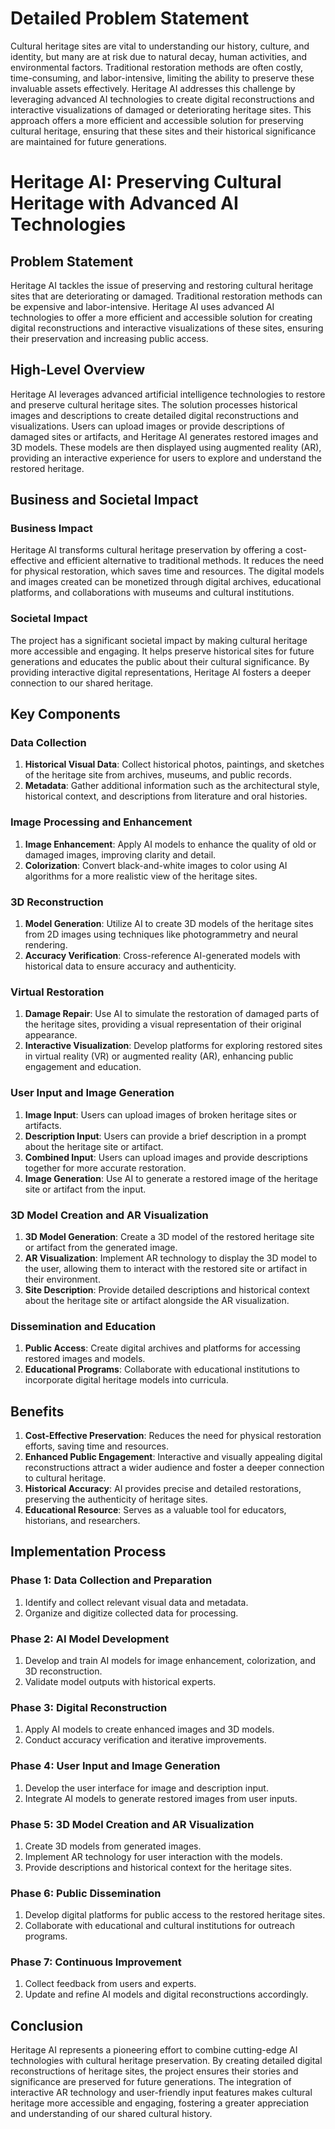 # Detailed Problem Statement
Cultural heritage sites are vital to understanding our history, culture, and identity, but many are at risk due to natural decay, human activities, and environmental factors. Traditional restoration methods are often costly, time-consuming, and labor-intensive, limiting the ability to preserve these invaluable assets effectively. Heritage AI addresses this challenge by leveraging advanced AI technologies to create digital reconstructions and interactive visualizations of damaged or deteriorating heritage sites. This approach offers a more efficient and accessible solution for preserving cultural heritage, ensuring that these sites and their historical significance are maintained for future generations.
# Heritage AI: Preserving Cultural Heritage with Advanced AI Technologies

## Problem Statement
Heritage AI tackles the issue of preserving and restoring cultural heritage sites that are deteriorating or damaged. Traditional restoration methods can be expensive and labor-intensive. Heritage AI uses advanced AI technologies to offer a more efficient and accessible solution for creating digital reconstructions and interactive visualizations of these sites, ensuring their preservation and increasing public access.

## High-Level Overview
Heritage AI leverages advanced artificial intelligence technologies to restore and preserve cultural heritage sites. The solution processes historical images and descriptions to create detailed digital reconstructions and visualizations. Users can upload images or provide descriptions of damaged sites or artifacts, and Heritage AI generates restored images and 3D models. These models are then displayed using augmented reality (AR), providing an interactive experience for users to explore and understand the restored heritage.

## Business and Societal Impact

### Business Impact
Heritage AI transforms cultural heritage preservation by offering a cost-effective and efficient alternative to traditional methods. It reduces the need for physical restoration, which saves time and resources. The digital models and images created can be monetized through digital archives, educational platforms, and collaborations with museums and cultural institutions.

### Societal Impact
The project has a significant societal impact by making cultural heritage more accessible and engaging. It helps preserve historical sites for future generations and educates the public about their cultural significance. By providing interactive digital representations, Heritage AI fosters a deeper connection to our shared heritage.

## Key Components

### Data Collection
1. **Historical Visual Data**: Collect historical photos, paintings, and sketches of the heritage site from archives, museums, and public records.
2. **Metadata**: Gather additional information such as the architectural style, historical context, and descriptions from literature and oral histories.

### Image Processing and Enhancement
1. **Image Enhancement**: Apply AI models to enhance the quality of old or damaged images, improving clarity and detail.
2. **Colorization**: Convert black-and-white images to color using AI algorithms for a more realistic view of the heritage sites.

### 3D Reconstruction
1. **Model Generation**: Utilize AI to create 3D models of the heritage sites from 2D images using techniques like photogrammetry and neural rendering.
2. **Accuracy Verification**: Cross-reference AI-generated models with historical data to ensure accuracy and authenticity.

### Virtual Restoration
1. **Damage Repair**: Use AI to simulate the restoration of damaged parts of the heritage sites, providing a visual representation of their original appearance.
2. **Interactive Visualization**: Develop platforms for exploring restored sites in virtual reality (VR) or augmented reality (AR), enhancing public engagement and education.

### User Input and Image Generation
1. **Image Input**: Users can upload images of broken heritage sites or artifacts.
2. **Description Input**: Users can provide a brief description in a prompt about the heritage site or artifact.
3. **Combined Input**: Users can upload images and provide descriptions together for more accurate restoration.
4. **Image Generation**: Use AI to generate a restored image of the heritage site or artifact from the input.

### 3D Model Creation and AR Visualization
1. **3D Model Generation**: Create a 3D model of the restored heritage site or artifact from the generated image.
2. **AR Visualization**: Implement AR technology to display the 3D model to the user, allowing them to interact with the restored site or artifact in their environment.
3. **Site Description**: Provide detailed descriptions and historical context about the heritage site or artifact alongside the AR visualization.

### Dissemination and Education
1. **Public Access**: Create digital archives and platforms for accessing restored images and models.
2. **Educational Programs**: Collaborate with educational institutions to incorporate digital heritage models into curricula.

## Benefits
1. **Cost-Effective Preservation**: Reduces the need for physical restoration efforts, saving time and resources.
2. **Enhanced Public Engagement**: Interactive and visually appealing digital reconstructions attract a wider audience and foster a deeper connection to cultural heritage.
3. **Historical Accuracy**: AI provides precise and detailed restorations, preserving the authenticity of heritage sites.
4. **Educational Resource**: Serves as a valuable tool for educators, historians, and researchers.

## Implementation Process

### Phase 1: Data Collection and Preparation
1. Identify and collect relevant visual data and metadata.
2. Organize and digitize collected data for processing.

### Phase 2: AI Model Development
1. Develop and train AI models for image enhancement, colorization, and 3D reconstruction.
2. Validate model outputs with historical experts.

### Phase 3: Digital Reconstruction
1. Apply AI models to create enhanced images and 3D models.
2. Conduct accuracy verification and iterative improvements.

### Phase 4: User Input and Image Generation
1. Develop the user interface for image and description input.
2. Integrate AI models to generate restored images from user inputs.

### Phase 5: 3D Model Creation and AR Visualization
1. Create 3D models from generated images.
2. Implement AR technology for user interaction with the models.
3. Provide descriptions and historical context for the heritage sites.

### Phase 6: Public Dissemination
1. Develop digital platforms for public access to the restored heritage sites.
2. Collaborate with educational and cultural institutions for outreach programs.

### Phase 7: Continuous Improvement
1. Collect feedback from users and experts.
2. Update and refine AI models and digital reconstructions accordingly.

## Conclusion
Heritage AI represents a pioneering effort to combine cutting-edge AI technologies with cultural heritage preservation. By creating detailed digital reconstructions of heritage sites, the project ensures their stories and significance are preserved for future generations. The integration of interactive AR technology and user-friendly input features makes cultural heritage more accessible and engaging, fostering a greater appreciation and understanding of our shared cultural history.
